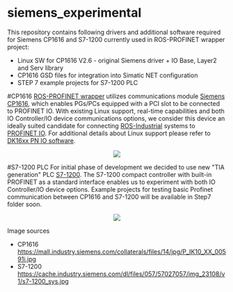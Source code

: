 # siemens_experimental

This repository contains following drivers and additional software required for Siemens CP1616 and S7-1200 currently used in ROS-PROFINET wrapper project:  
 
 - Linux SW for CP1616 V2.6 - original Siemens driver + IO Base, Layer2 and Serv library
 - CP1616 GSD files for integration into Simatic NET configuration
 - STEP 7 example projects for S7-1200 PLC

#CP1616 
[ROS-PROFINET wrapper][] utilizes communications module [Siemens CP1616][], which enables PGs/PCs equipped with a PCI slot to be connected to PROFINET IO. With existing Linux support, real-time capabilities and both IO Controller/IO device communications options, we consider this device an ideally suited candidate for connecting [ROS-Industrial][] systems to [PROFINET IO][]. For additional details about Linux support please refer to [DK16xx PN IO software][]. 
<p align="center">
<img src="https://github.com/durovsky/siemens_experimental/blob/master/rep/cp1616.jpeg" />
</p>

#S7-1200 PLC
For initial phase of development we decided to use new "TIA generation" PLC [S7-1200][]. The S7-1200 compact controller with built-in PROFINET as a standard interface enables us to experiment with both IO Controller/IO device options. Example projects for testing basic Profinet communication between CP1616 and S7-1200 will be available in Step7 folder soon.

<p align="center">
<img src="https://github.com/durovsky/siemens_experimental/blob/master/rep/s7-1200_sys.jpg" />
</p>

Image sources
- CP1616  https://mall.industry.siemens.com/collaterals/files/14/jpg/P_IK10_XX_00591i.jpg
- S7-1200 https://cache.industry.siemens.com/dl/files/057/57027057/img_23108/v1/s7-1200_sys.jpg

[ROS-PROFINET wrapper]: https://github.com/ros-industrial/ros_profinet_experimental
[ROS-Industrial]: http://www.ros.org/wiki/Industrial
[Siemens CP1616]: http://w3.siemens.com/mcms/industrial-communication/en/ie/system-interfacing/system-interfacing-pg-pc/cp1616/pages/cp1616.aspx
[S7-1200]: http://w3.siemens.com/mcms/programmable-logic-controller/en/basic-controller/s7-1200/pages/default.aspx
[DK16xx PN IO software]: http://w3.siemens.com/mcms/industrial-communication/en/ie/system-interfacing/system-interfacing-pg-pc/development-kit-dk16xx/Documents/PROFINET_DK_16xx_PN_IO_en_Web_mit_KF.pdf
[PROFINET IO]: http://us.profinet.com/technology/profinet/
